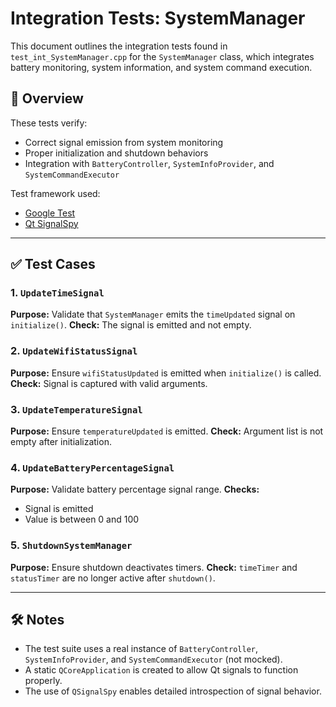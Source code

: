 # Integration Tests: SystemManager

This document outlines the integration tests found in `test_int_SystemManager.cpp` for the `SystemManager` class, which integrates battery monitoring, system information, and system command execution.

## 🧪 Overview

These tests verify:
- Correct signal emission from system monitoring
- Proper initialization and shutdown behaviors
- Integration with `BatteryController`, `SystemInfoProvider`, and `SystemCommandExecutor`

Test framework used:
- [Google Test](https://github.com/google/googletest)
- [Qt SignalSpy](https://doc.qt.io/qt-6/qsignalspy.html)

---

## ✅ Test Cases

### 1. `UpdateTimeSignal`
**Purpose:** Validate that `SystemManager` emits the `timeUpdated` signal on `initialize()`.
**Check:** The signal is emitted and not empty.

### 2. `UpdateWifiStatusSignal`
**Purpose:** Ensure `wifiStatusUpdated` is emitted when `initialize()` is called.
**Check:** Signal is captured with valid arguments.

### 3. `UpdateTemperatureSignal`
**Purpose:** Ensure `temperatureUpdated` is emitted.
**Check:** Argument list is not empty after initialization.

### 4. `UpdateBatteryPercentageSignal`
**Purpose:** Validate battery percentage signal range.
**Checks:**
- Signal is emitted
- Value is between 0 and 100

### 5. `ShutdownSystemManager`
**Purpose:** Ensure shutdown deactivates timers.
**Check:** `timeTimer` and `statusTimer` are no longer active after `shutdown()`.

---

## 🛠 Notes

- The test suite uses a real instance of `BatteryController`, `SystemInfoProvider`, and `SystemCommandExecutor` (not mocked).
- A static `QCoreApplication` is created to allow Qt signals to function properly.
- The use of `QSignalSpy` enables detailed introspection of signal behavior.
